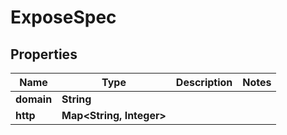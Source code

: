 

# ExposeSpec


## Properties

| Name | Type | Description | Notes |
|------------ | ------------- | ------------- | -------------|
|**domain** | **String** |  |  |
|**http** | **Map&lt;String, Integer&gt;** |  |  |



